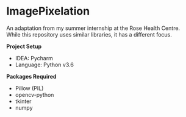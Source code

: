 # ImagePixelation
An adaptation from my summer internship at the Rose Health Centre. \
While this repository uses similar libraries, it has a different focus.

**Project Setup**
- IDEA: Pycharm
- Language: Python v3.6

**Packages Required**
- Pillow (PIL)
- opencv-python
- tkinter 
- numpy







